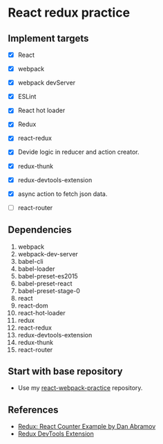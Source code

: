 # React redux practice

## Implement targets

- [x] React
- [x] webpack
- [x] webpack devServer
- [x] ESLint
- [x] React hot loader
- [x] Redux
- [x] react-redux
- [x] Devide logic in reducer and action creator.
- [x] redux-thunk
- [x] redux-devtools-extension
- [x] async action to fetch json data.
- [ ] react-router


## Dependencies

1. webpack
2. webpack-dev-server
3. babel-cli
4. babel-loader
5. babel-preset-es2015
6. babel-preset-react
7. babel-preset-stage-0
8. react
9. react-dom
10. react-hot-loader
11. redux
12. react-redux
13. redux-devtools-extension
14. redux-thunk
15. react-router

## Start with base repository

* Use my [react-webpack-practice](https://github.com/mvpdw06/react-webpack-practice) repository.

## References

* [Redux: React Counter Example by Dan Abramov](https://egghead.io/lessons/javascript-redux-react-counter-example)
* [Redux DevTools Extension](http://extension.remotedev.io/)
